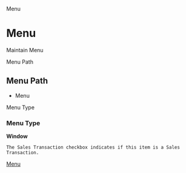 
Menu
# Menu


Maintain Menu

Menu Path
## Menu Path



- Menu

Menu Type
### Menu Type

**Window**

```
The Sales Transaction checkbox indicates if this item is a Sales Transaction.
```

[Menu](../../window-menu.md)